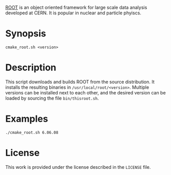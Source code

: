 [ROOT](https://root.cern.ch/) is an object oriented framework for large scale data analysis developed at CERN. It is popular in nuclear and particle phyiscs.

# Synopsis

```
cmake_root.sh <version>
```

# Description

This script downloads and builds ROOT from the source distribution. It installs the resulting binaries in `/usr/local/root/<version>`. Multiple versions can be installed next to each other, and the desired version can be loaded by sourcing the file `bin/thisroot.sh`.

# Examples

```
./cmake_root.sh 6.06.08
```

# License

This work is provided under the license described in the `LICENSE` file.
